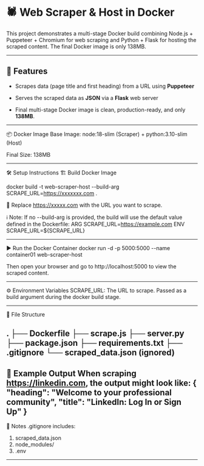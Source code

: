 # 🕷️ Web Scraper & Host in Docker

This project demonstrates a multi-stage Docker build combining Node.js + Puppeteer + Chromium for web scraping and Python + Flask for hosting the scraped content. The final Docker image is only 138MB.

---
## 🚀 Features
- Scrapes data (page title and first heading) from a URL using **Puppeteer**

- Serves the scraped data as **JSON** via a **Flask** web server

- Final multi-stage Docker image is clean, production-ready, and only **138MB**.

---

📦 Docker Image
Base Image: node:18-slim (Scraper) + python:3.10-slim (Host)

Final Size: 138MB

---
🛠️ Setup Instructions
🏗️ Build Docker Image

docker build -t web-scraper-host --build-arg SCRAPE_URL=https://xxxxxxx.com .

📌 Replace https://xxxxx.com with the URL you want to scrape.

ℹ️ Note: If no --build-arg is provided, the build will use the default value defined in the Dockerfile:
ARG SCRAPE_URL=https://example.com
ENV SCRAPE_URL=${SCRAPE_URL}

---

▶️ Run the Docker Container
docker run -d -p 5000:5000 --name container01 web-scraper-host

Then open your browser and go to http://localhost:5000 to view the scraped content.

---

⚙️ Environment Variables
SCRAPE_URL: The URL to scrape. Passed as a build argument during the docker build stage.

---

📁 File Structure

.
├── Dockerfile
├── scrape.js
├── server.py
├── package.json
├── requirements.txt
├── .gitignore
└── scraped_data.json (ignored)
---
📃 Example Output
When scraping https://linkedin.com, the output might look like:
{
  "heading": "Welcome to your professional community",
  "title": "LinkedIn: Log In or Sign Up"
}
---
🛑 Notes
.gitignore includes:
 1. scraped_data.json
 2. node_modules/
 3. .env
---





